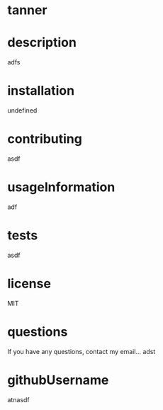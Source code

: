 # tanner

# description
adfs

# installation
undefined

# contributing
asdf

# usageInformation
adf

# tests
asdf

# license
MIT

# questions
If you have any questions, contact my email...
adst

# githubUsername
atnasdf

